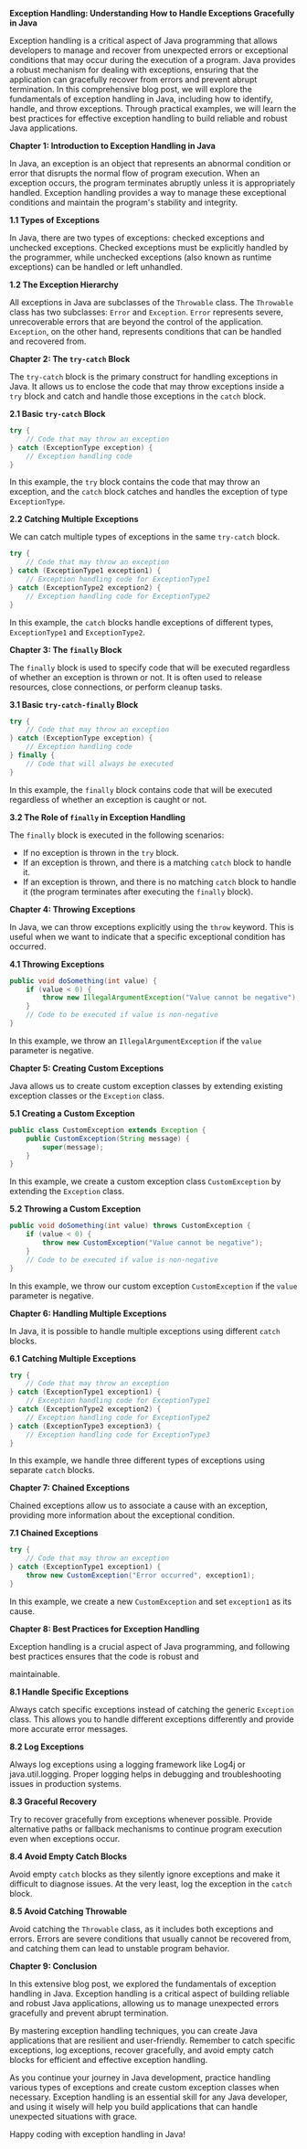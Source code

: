 **Exception Handling: Understanding How to Handle Exceptions Gracefully in Java**

Exception handling is a critical aspect of Java programming that allows developers to manage and recover from unexpected errors or exceptional conditions that may occur during the execution of a program. Java provides a robust mechanism for dealing with exceptions, ensuring that the application can gracefully recover from errors and prevent abrupt termination. In this comprehensive blog post, we will explore the fundamentals of exception handling in Java, including how to identify, handle, and throw exceptions. Through practical examples, we will learn the best practices for effective exception handling to build reliable and robust Java applications.

**Chapter 1: Introduction to Exception Handling in Java**

In Java, an exception is an object that represents an abnormal condition or error that disrupts the normal flow of program execution. When an exception occurs, the program terminates abruptly unless it is appropriately handled. Exception handling provides a way to manage these exceptional conditions and maintain the program's stability and integrity.

**1.1 Types of Exceptions**

In Java, there are two types of exceptions: checked exceptions and unchecked exceptions. Checked exceptions must be explicitly handled by the programmer, while unchecked exceptions (also known as runtime exceptions) can be handled or left unhandled.

**1.2 The Exception Hierarchy**

All exceptions in Java are subclasses of the `Throwable` class. The `Throwable` class has two subclasses: `Error` and `Exception`. `Error` represents severe, unrecoverable errors that are beyond the control of the application. `Exception`, on the other hand, represents conditions that can be handled and recovered from.

**Chapter 2: The `try-catch` Block**

The `try-catch` block is the primary construct for handling exceptions in Java. It allows us to enclose the code that may throw exceptions inside a `try` block and catch and handle those exceptions in the `catch` block.

**2.1 Basic `try-catch` Block**

```java
try {
    // Code that may throw an exception
} catch (ExceptionType exception) {
    // Exception handling code
}
```

In this example, the `try` block contains the code that may throw an exception, and the `catch` block catches and handles the exception of type `ExceptionType`.

**2.2 Catching Multiple Exceptions**

We can catch multiple types of exceptions in the same `try-catch` block.

```java
try {
    // Code that may throw an exception
} catch (ExceptionType1 exception1) {
    // Exception handling code for ExceptionType1
} catch (ExceptionType2 exception2) {
    // Exception handling code for ExceptionType2
}
```

In this example, the `catch` blocks handle exceptions of different types, `ExceptionType1` and `ExceptionType2`.

**Chapter 3: The `finally` Block**

The `finally` block is used to specify code that will be executed regardless of whether an exception is thrown or not. It is often used to release resources, close connections, or perform cleanup tasks.

**3.1 Basic `try-catch-finally` Block**

```java
try {
    // Code that may throw an exception
} catch (ExceptionType exception) {
    // Exception handling code
} finally {
    // Code that will always be executed
}
```

In this example, the `finally` block contains code that will be executed regardless of whether an exception is caught or not.

**3.2 The Role of `finally` in Exception Handling**

The `finally` block is executed in the following scenarios:

- If no exception is thrown in the `try` block.
- If an exception is thrown, and there is a matching `catch` block to handle it.
- If an exception is thrown, and there is no matching `catch` block to handle it (the program terminates after executing the `finally` block).

**Chapter 4: Throwing Exceptions**

In Java, we can throw exceptions explicitly using the `throw` keyword. This is useful when we want to indicate that a specific exceptional condition has occurred.

**4.1 Throwing Exceptions**

```java
public void doSomething(int value) {
    if (value < 0) {
        throw new IllegalArgumentException("Value cannot be negative");
    }
    // Code to be executed if value is non-negative
}
```

In this example, we throw an `IllegalArgumentException` if the `value` parameter is negative.

**Chapter 5: Creating Custom Exceptions**

Java allows us to create custom exception classes by extending existing exception classes or the `Exception` class.

**5.1 Creating a Custom Exception**

```java
public class CustomException extends Exception {
    public CustomException(String message) {
        super(message);
    }
}
```

In this example, we create a custom exception class `CustomException` by extending the `Exception` class.

**5.2 Throwing a Custom Exception**

```java
public void doSomething(int value) throws CustomException {
    if (value < 0) {
        throw new CustomException("Value cannot be negative");
    }
    // Code to be executed if value is non-negative
}
```

In this example, we throw our custom exception `CustomException` if the `value` parameter is negative.

**Chapter 6: Handling Multiple Exceptions**

In Java, it is possible to handle multiple exceptions using different `catch` blocks.

**6.1 Catching Multiple Exceptions**

```java
try {
    // Code that may throw an exception
} catch (ExceptionType1 exception1) {
    // Exception handling code for ExceptionType1
} catch (ExceptionType2 exception2) {
    // Exception handling code for ExceptionType2
} catch (ExceptionType3 exception3) {
    // Exception handling code for ExceptionType3
}
```

In this example, we handle three different types of exceptions using separate `catch` blocks.

**Chapter 7: Chained Exceptions**

Chained exceptions allow us to associate a cause with an exception, providing more information about the exceptional condition.

**7.1 Chained Exceptions**

```java
try {
    // Code that may throw an exception
} catch (ExceptionType1 exception1) {
    throw new CustomException("Error occurred", exception1);
}
```

In this example, we create a new `CustomException` and set `exception1` as its cause.

**Chapter 8: Best Practices for Exception Handling**

Exception handling is a crucial aspect of Java programming, and following best practices ensures that the code is robust and

 maintainable.

**8.1 Handle Specific Exceptions**

Always catch specific exceptions instead of catching the generic `Exception` class. This allows you to handle different exceptions differently and provide more accurate error messages.

**8.2 Log Exceptions**

Always log exceptions using a logging framework like Log4j or java.util.logging. Proper logging helps in debugging and troubleshooting issues in production systems.

**8.3 Graceful Recovery**

Try to recover gracefully from exceptions whenever possible. Provide alternative paths or fallback mechanisms to continue program execution even when exceptions occur.

**8.4 Avoid Empty Catch Blocks**

Avoid empty `catch` blocks as they silently ignore exceptions and make it difficult to diagnose issues. At the very least, log the exception in the `catch` block.

**8.5 Avoid Catching Throwable**

Avoid catching the `Throwable` class, as it includes both exceptions and errors. Errors are severe conditions that usually cannot be recovered from, and catching them can lead to unstable program behavior.

**Chapter 9: Conclusion**

In this extensive blog post, we explored the fundamentals of exception handling in Java. Exception handling is a critical aspect of building reliable and robust Java applications, allowing us to manage unexpected errors gracefully and prevent abrupt termination.

By mastering exception handling techniques, you can create Java applications that are resilient and user-friendly. Remember to catch specific exceptions, log exceptions, recover gracefully, and avoid empty catch blocks for efficient and effective exception handling.

As you continue your journey in Java development, practice handling various types of exceptions and create custom exception classes when necessary. Exception handling is an essential skill for any Java developer, and using it wisely will help you build applications that can handle unexpected situations with grace.

Happy coding with exception handling in Java!